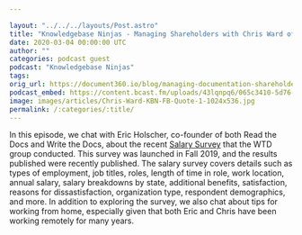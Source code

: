 ```yaml
---

layout: "../../../layouts/Post.astro"
title: "Knowledgebase Ninjas - Managing Shareholders with Chris Ward of Ethereum"
date: 2020-03-04 00:00:00 UTC
author: ""
categories: podcast guest
podcast: "Knowledgebase Ninjas"
tags: 
orig_url: https://document360.io/blog/managing-documentation-shareholders-with-chris-ward-of-ethereum/
podcast_embed: https://content.bcast.fm/uploads/43lqnpq6/065c3410-5d76-11ea-8f76-2d279567a947/Chris_Ward_edited3.mp3
image: images/articles/Chris-Ward-KBN-FB-Quote-1-1024x536.jpg
permalink: /:categories/:title/
---
```

In this episode, we chat with Eric Holscher, co-founder of both Read the Docs and Write the Docs, about the recent [Salary Survey](https://www.writethedocs.org/surveys/salary-survey/2019/) that the WTD group conducted. This survey was launched in Fall 2019, and the results published were recently published. The salary survey covers details such as types of employment, job titles, roles, length of time in role, work location, annual salary, salary breakdowns by state, additional benefits, satisfaction, reasons for dissastisfaction, organization type, respondent demographics, and more. In addition to exploring the survey, we also chat about tips for working from home, especially given that both Eric and Chris have been working remotely for many years.